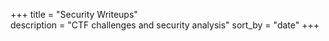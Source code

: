 +++
title = "Security Writeups"  
description = "CTF challenges and security analysis"
sort_by = "date"
+++
